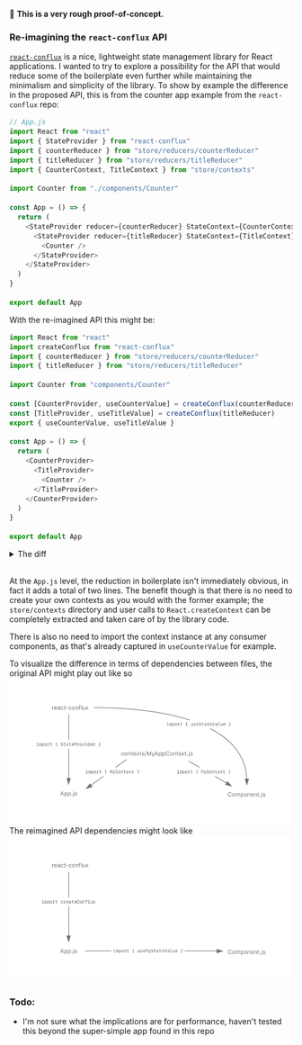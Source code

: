 🚧 **This is a very rough proof-of-concept.**

### Re-imagining the `react-conflux` API

[`react-conflux`](https://github.com/dustinmyers/react-conflux) is a nice, lightweight state management library for React applications. I wanted to try to explore a possibility for the API that would reduce some of the boilerplate even further while maintaining the minimalism and simplicity of the library. To show by example the difference in the proposed API, this is from the counter app example from the `react-conflux` repo:

```js
// App.js
import React from "react"
import { StateProvider } from "react-conflux"
import { counterReducer } from "store/reducers/counterReducer"
import { titleReducer } from "store/reducers/titleReducer"
import { CounterContext, TitleContext } from "store/contexts"

import Counter from "./components/Counter"

const App = () => {
  return (
    <StateProvider reducer={counterReducer} StateContext={CounterContext}>
      <StateProvider reducer={titleReducer} StateContext={TitleContext}>
        <Counter />
      </StateProvider>
    </StateProvider>
  )
}

export default App
```

With the re-imagined API this might be:

```js
import React from "react"
import createConflux from "react-conflux"
import { counterReducer } from "store/reducers/counterReducer"
import { titleReducer } from "store/reducers/titleReducer"

import Counter from "components/Counter"

const [CounterProvider, useCounterValue] = createConflux(counterReducer)
const [TitleProvider, useTitleValue] = createConflux(titleReducer)
export { useCounterValue, useTitleValue }

const App = () => {
  return (
    <CounterProvider>
      <TitleProvider>
        <Counter />
      </TitleProvider>
    </CounterProvider>
  )
}

export default App
```

<details>
<summary>The diff</summary>

```diff
  import React from 'react';
- import { StateProvider } from 'react-conflux';
+ import createConflux from 'react-conflux';
  import { counterReducer } from 'store/reducers/counterReducer';
  import { titleReducer } from 'store/reducers/titleReducer';
- import { CounterContext, TitleContext } from 'store/contexts';

  import Counter from 'components/Counter';

+ const [CounterProvider, useCounterValue] = createConflux(counterReducer);
+ const [TitleProvider, useTitleValue] = createConflux(titleReducer);
+ export { useCounterValue, useTitleValue };

  const App = () => {
    return (
-     <StateProvider reducer={counterReducer} StateContext={CounterContext}>
-       <StateProvider reducer={titleReducer} StateContext={TitleContext}>
+     <CounterProvider>
+       <TitleProvider>
          <Counter />
-       </StateProvider>
-     </StateProvider>
+       </TitleProvider>
+     </CounterProvider>
    );
  };

  export default App;
```

</details>
<br/>

At the `App.js` level, the reduction in boilerplate isn't immediately obvious, in fact it adds a total of two lines. The benefit though is that there is no need to create your own contexts as you would with the former example; the `store/contexts` directory and user calls to `React.createContext` can be completely extracted and taken care of by the library code.

There is also no need to import the context instance at any consumer components, as that's already captured in `useCounterValue` for example.

To visualize the difference in terms of dependencies between files, the original API might play out like so
![](./diagrams/Artboard1.png)
The reimagined API dependencies might look like
![](./diagrams/Artboard2.png)

### Todo:

- I'm not sure what the implications are for performance, haven't tested this beyond the super-simple app found in this repo
